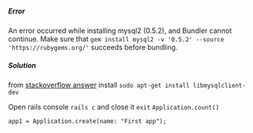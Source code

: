 ##### Error 
An error occurred while installing mysql2 (0.5.2), and Bundler cannot continue.
Make sure that `gem install mysql2 -v '0.5.2' --source 'https://rubygems.org/'` succeeds before bundling.

##### Solution 
from [stackoverflow answer](https://stackoverflow.com/a/45474878/5863487 "https://stackoverflow.com/a/45474878/5863487") install `sudo apt-get install libmysqlclient-dev`


Open rails console `rails c` and close it `exit`
`Application.count()`

`app1 = Application.create(name: "First app");`

